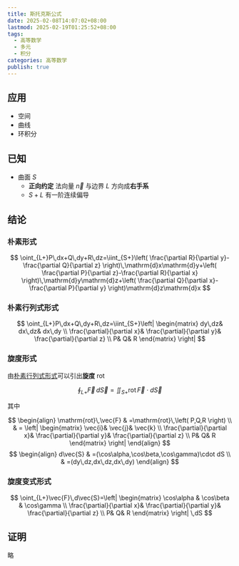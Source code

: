 ```yaml
---
title: 斯托克斯公式
date: 2025-02-08T14:07:02+08:00
lastmod: 2025-02-19T01:25:52+08:00
tags:
  - 高等数学
  - 多元
  - 积分
categories: 高等数学
publish: true
---
```


## 应用

- 空间
- 曲线
- 环积分

## 已知

- 曲面 $S$
	- **正向约定**
		法向量 $\vec{n}$ 与边界 $L$ 方向成**右手系**
	- $S+L$ 有一阶连续偏导
## 结论

### 朴素形式

$$
\oint_{L+}P\,dx+Q\,dy+R\,dz=\iint_{S+}\left( \frac{\partial R}{\partial y}-\frac{\partial Q}{\partial z} \right)\,\mathrm{d}x\mathrm{d}y+\left( \frac{\partial P}{\partial z}-\frac{\partial R}{\partial x} \right)\,\mathrm{d}y\mathrm{d}z+\left( \frac{\partial Q}{\partial x}-\frac{\partial P}{\partial y} \right)\mathrm{d}z\mathrm{d}x
$$

### 朴素行列式形式

$$
\oint_{L+}P\,dx+Q\,dy+R\,dz=\iint_{S+}\left| \begin{matrix}
dy\,dz& dx\,dz& dx\,dy \\
\frac{\partial}{\partial x}& \frac{\partial}{\partial y}& \frac{\partial}{\partial z} \\
P& Q& R
\end{matrix} \right| 
$$
### 旋度形式

由[朴素行列式形式](%E6%96%AF%E6%89%98%E5%85%8B%E6%96%AF%E5%85%AC%E5%BC%8F.md#)可以引出**旋度** $\mathrm{rot}$

$$
\oint_{L+}\vec{F}\,d\vec{S} = \iint_{S+}\mathrm{rot}\,\vec{F}\cdot d\vec{S}
$$

其中

$$
\begin{align}
\mathrm{rot}\,\vec{F} & =\mathrm{rot}\,\left( P,Q,R \right)   \\
 & = \left| \begin{matrix}
\vec{i}& \vec{j}& \vec{k} \\
\frac{\partial}{\partial x}& \frac{\partial}{\partial y}& \frac{\partial}{\partial z} \\
P& Q& R
\end{matrix} \right| 
\end{align}
$$
$$
\begin{align}
d\vec{S} & =(\cos\alpha,\cos\beta,\cos\gamma)\cdot dS \\
 & =(dy\,dz,dx\,dz,dx\,dy)
\end{align}
$$
### 旋度变式形式

$$
\oint_{L+}\vec{F}\,d\vec{S}=\left| \begin{matrix}
\cos\alpha & \cos\beta & \cos\gamma \\
\frac{\partial}{\partial x}& \frac{\partial}{\partial y}& \frac{\partial}{\partial z} \\
P& Q& R
\end{matrix} \right| \,dS
$$

## 证明

略